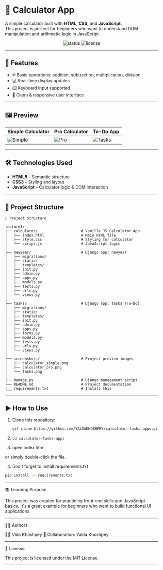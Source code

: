 # 🧮 Calculator App

A simple calculator built with **HTML**, **CSS**, and **JavaScript**.  
This project is perfect for beginners who want to understand DOM manipulation and arithmetic logic in JavaScript.

<div align="center">
  <img src="https://img.shields.io/badge/Status-Completed-brightgreen?style=flat-square" alt="status"/>
  <img src="https://img.shields.io/badge/License-MIT-blue?style=flat-square" alt="license"/>
</div>

---

## 🚀 Features

- ➕ Basic operations: addition, subtraction, multiplication, division  
- 💻 Real-time display updates  
- ⌨️ Keyboard input supported  
- 🎨 Clean & responsive user interface

---

## 🖼️ Preview

| Simple Calculator | Pro Calculator | To-Do App |
|------------------|----------------|-----------|
| ![Simple](screenshots/calculator_simple.png) | ![Pro](screenshots/calculator_pro.png) | ![Tasks](screenshots/tasks.png) |

---

## 🛠 Technologies Used

- **HTML5** – Semantic structure  
- **CSS3** – Styling and layout  
- **JavaScript** – Calculator logic & DOM interaction  

---

## 📁 Project Structure
``` text
📁 Project Structure

lecture3/
├── calculator/                    # Vanilla JS Calculator App
│   ├── index.html                 # Main HTML file
│   ├── style.css                  # Styling for calculator
│   └── script.js                  # JavaScript logic
│
├── newyear/                       # Django app: newyear
│   ├── migrations/
│   ├── static/
│   ├── templates/
│   ├── init.py
│   ├── admin.py
│   ├── apps.py
│   ├── models.py
│   ├── tests.py
│   ├── urls.py
│   └── views.py
│
├── tasks/                         # Django app: tasks (To-Do)
│   ├── migrations/
│   ├── static/
│   ├── templates/
│   ├── init.py
│   ├── admin.py
│   ├── apps.py
│   ├── forms.py
│   ├── models.py
│   ├── tests.py
│   ├── urls.py
│   └── views.py
│
├── screenshots/                   # Project preview images
│   ├── calculator_simple.png
│   ├── calculator_pro.png
│   └── tasks.png
│
├── manage.py                      # Django management script
└── README.md                      # Project documentation
|__ requirements.txt               # Install this 
```

---

## ▶️ How to Use

1. Clone this repository:
   ```bash
   git clone https://github.com/YALDAKHOSHPEY/calculator-tasks-apps.git

2. ```cd calculator-tasks-apps```

3. open index.html

or simply double-click the file.

4. Don't forget to install requirements.txt

```bash
pip install -r requirements.txt
```



---

📚 Learning Purpose

This project was created for practicing front-end skills and JavaScript basics.
It's a great example for beginners who want to build functional UI applications.

---

🙋‍♀️ Authors

👩‍💻 Vida Khoshpey
🤝 Collaboration: Yalda Khoshpey


---

📄 License

This project is licensed under the MIT License.


---

